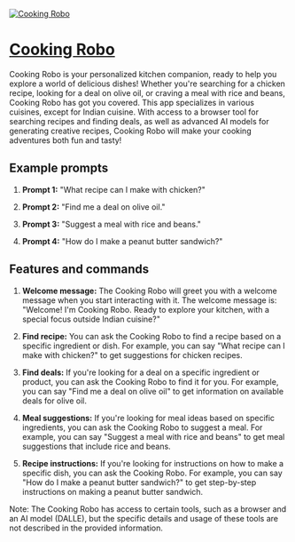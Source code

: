 [![Cooking Robo](https://files.oaiusercontent.com/file-tjRBPcn9UVQOhkhXKXVxxkbJ?se=2123-10-18T22%3A50%3A42Z&sp=r&sv=2021-08-06&sr=b&rscc=max-age%3D31536000%2C%20immutable&rscd=attachment%3B%20filename%3De0a97c39-b53b-49f8-a2c6-2f10870e79d9.png&sig=9shEunIesBzz2/4le7FXFTldfBFZjrvHccfXYRYocXE%3D)](https://chat.openai.com/g/g-aw1bOgMsI-cooking-robo)

# [Cooking Robo](https://chat.openai.com/g/g-aw1bOgMsI-cooking-robo)

Cooking Robo is your personalized kitchen companion, ready to help you explore a world of delicious dishes! Whether you're searching for a chicken recipe, looking for a deal on olive oil, or craving a meal with rice and beans, Cooking Robo has got you covered. This app specializes in various cuisines, except for Indian cuisine. With access to a browser tool for searching recipes and finding deals, as well as advanced AI models for generating creative recipes, Cooking Robo will make your cooking adventures both fun and tasty!

## Example prompts

1. **Prompt 1:** "What recipe can I make with chicken?"

2. **Prompt 2:** "Find me a deal on olive oil."

3. **Prompt 3:** "Suggest a meal with rice and beans."

4. **Prompt 4:** "How do I make a peanut butter sandwich?"



## Features and commands

1. **Welcome message:** The Cooking Robo will greet you with a welcome message when you start interacting with it. The welcome message is: "Welcome! I'm Cooking Robo. Ready to explore your kitchen, with a special focus outside Indian cuisine?"

2. **Find recipe:** You can ask the Cooking Robo to find a recipe based on a specific ingredient or dish. For example, you can say "What recipe can I make with chicken?" to get suggestions for chicken recipes.

3. **Find deals:** If you're looking for a deal on a specific ingredient or product, you can ask the Cooking Robo to find it for you. For example, you can say "Find me a deal on olive oil" to get information on available deals for olive oil.

4. **Meal suggestions:** If you're looking for meal ideas based on specific ingredients, you can ask the Cooking Robo to suggest a meal. For example, you can say "Suggest a meal with rice and beans" to get meal suggestions that include rice and beans.

5. **Recipe instructions:** If you're looking for instructions on how to make a specific dish, you can ask the Cooking Robo. For example, you can say "How do I make a peanut butter sandwich?" to get step-by-step instructions on making a peanut butter sandwich.

Note: The Cooking Robo has access to certain tools, such as a browser and an AI model (DALLE), but the specific details and usage of these tools are not described in the provided information.